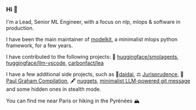 ### Hi 👋

I'm a Lead, Senior ML Engineer, with a focus on nlp, mlops & software in production.

I have been the main maintainer of [modelkit](https://github.com/Cornerstone-OnDemand/modelkit), a minimalist mlops python framework, for a few years.

I have contributed to the following projects: 🤗 [huggingface/smolagents](https://github.com/huggingface/smolagents), [huggingface/llm-vscode](https://github.com/huggingface/llm-vscode), [carbonfact/lea](https://github.com/carbonfact/lea)

I have a few additional side projects, such as 🍊[daidai](https://github.com/antoinejeannot/daidai), ⚖️ [Jurisprudence](https://huggingface.co/datasets/antoinejeannot/jurisprudence), 📔 [Paul Graham Compilation](https://github.com/antoinejeannot/graham), 🖋️ [nuggets](https://github.com/antoinejeannot/nuggets), [minimalist LLM-powered git message](https://gist.github.com/antoinejeannot/efaa44a9de5b10024eac993034ce3a62) and some hidden ones in stealth mode.

You can find me near Paris or hiking in the Pyrénées 🏔️
